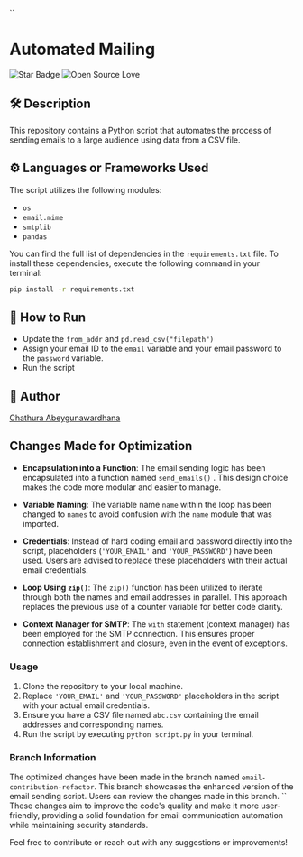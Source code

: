 ``

# Automated Mailing

![Star Badge](https://img.shields.io/static/v1?label=%F0%9F%8C%9F&message=If%20Useful&style=style=flat&color=BC4E99)
![Open Source Love](https://badges.frapsoft.com/os/v1/open-source.svg?v=103)

## 🛠️ Description

This repository contains a Python script that automates the process of sending emails to a large audience using data
from a CSV file.

## ⚙️ Languages or Frameworks Used

The script utilizes the following modules:

- `os`
- `email.mime`
- `smtplib`
- `pandas`

You can find the full list of dependencies in the `requirements.txt` file. To install these dependencies, execute the
following command in your terminal:

```bash
pip install -r requirements.txt
```

## 🌟 How to Run

- Update the `from_addr` and `pd.read_csv("filepath")`
- Assign your email ID to the `email` variable and your email password to the `password` variable.
- Run the script

## 🤖 Author

[Chathura Abeygunawardhana](https://github.com/chathuraAbeygunawardhana)

## Changes Made for Optimization

- **Encapsulation into a Function**: The email sending logic has been encapsulated into a function named `send_emails()`
  . This design choice makes the code more modular and easier to manage.

- **Variable Naming**: The variable name `name` within the loop has been changed to `names` to avoid confusion with
  the `name` module that was imported.

- **Credentials**: Instead of hard coding email and password directly into the script, placeholders (`'YOUR_EMAIL'`
  and `'YOUR_PASSWORD'`) have been used. Users are advised to replace these placeholders with their actual email
  credentials.

- **Loop Using `zip()`**: The `zip()` function has been utilized to iterate through both the names and email addresses
  in parallel. This approach replaces the previous use of a counter variable for better code clarity.

- **Context Manager for SMTP**: The `with` statement (context manager) has been employed for the SMTP connection. This
  ensures proper connection establishment and closure, even in the event of exceptions.

### Usage

1. Clone the repository to your local machine.
2. Replace `'YOUR_EMAIL'` and `'YOUR_PASSWORD'` placeholders in the script with your actual email credentials.
3. Ensure you have a CSV file named `abc.csv` containing the email addresses and corresponding names.
4. Run the script by executing `python script.py` in your terminal.

### Branch Information

The optimized changes have been made in the branch named `email-contribution-refactor`. This branch showcases the
enhanced version of the email sending script. Users can review the changes made in this branch.
``
These changes aim to improve the code's quality and make it more user-friendly, providing a solid foundation for email
communication automation while maintaining security standards.

Feel free to contribute or reach out with any suggestions or improvements!

```

